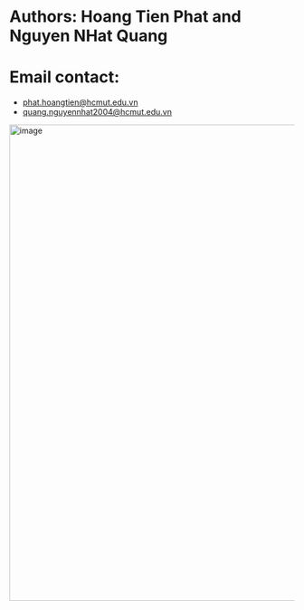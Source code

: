 # Authors: Hoang Tien Phat and Nguyen NHat Quang
# Email contact: 
- phat.hoangtien@hcmut.edu.vn
- quang.nguyennhat2004@hcmut.edu.vn
<img width="957" height="842" alt="image" src="https://github.com/user-attachments/assets/b0a16ac5-8e33-4021-9a3c-6d83e8fb2015" />
